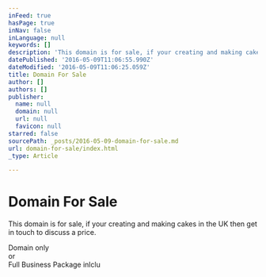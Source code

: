 ```yaml
---
inFeed: true
hasPage: true
inNav: false
inLanguage: null
keywords: []
description: 'This domain is for sale, if your creating and making cakes in the UK then get in touch to discuss a price.'
datePublished: '2016-05-09T11:06:55.990Z'
dateModified: '2016-05-09T11:06:25.059Z'
title: Domain For Sale
author: []
authors: []
publisher:
  name: null
  domain: null
  url: null
  favicon: null
starred: false
sourcePath: _posts/2016-05-09-domain-for-sale.md
url: domain-for-sale/index.html
_type: Article

---
```

# Domain For Sale

This domain is for sale, if your creating and making cakes in the UK then get in touch to discuss a price.

Domain only  
or  
Full Business Package inlclu